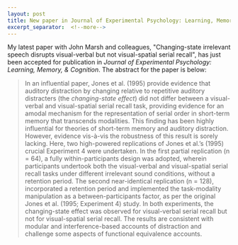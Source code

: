 ```yaml
---
layout: post
title: New paper in Journal of Experimental Psychology: Learning, Memory, and Cognition
excerpt_separator:  <!--more-->
---
```


My latest paper with John Marsh and colleagues, "Changing-state irrelevant speech disrupts visual-verbal but not visual-spatial serial recall", has just been accepted for publication in *Journal of Experimental Psychology: Learning, Memory, & Cognition*. The abstract for the paper is below:

>  In an influential paper, Jones et al. (1995) provide evidence that auditory distraction by changing relative to repetitive auditory distracters (the *changing-state effect*) did not differ between a visual-verbal and visual-spatial serial recall task, providing evidence for an amodal mechanism for the representation of serial order in short-term memory that transcends modalities. This finding has been highly influential for theories of short-term memory and auditory distraction. However, evidence vis-à-vis the robustness of this result is sorely lacking. Here, two high-powered replications of Jones et al.’s (1995) crucial Experiment 4 were undertaken. In the first partial replication (n = 64), a fully within-participants design was adopted, wherein participants undertook both the visual-verbal and visual-spatial serial recall tasks under different irrelevant sound conditions, without a retention period. The second near-identical replication (n = 128), incorporated a retention period and implemented the task-modality manipulation as a between-participants factor, as per the original Jones et al. (1995; Experiment 4) study. In both experiments, the changing-state effect was observed for visual-verbal serial recall but not for visual-spatial serial recall. The results are consistent with modular and interference-based accounts of distraction and challenge some aspects of functional equivalence accounts.
